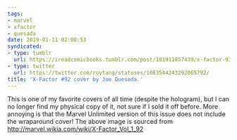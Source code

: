 ```yaml
---
tags:
- marvel
- xfactor
- quesada
date: 2019-01-11 02:00:53
syndicated:
- type: tumblr
  url: https://ireadcomicbooks.tumblr.com/post/181911857439/x-factor-92-cover-by-joe-quesada-this-is-one-of
- type: twitter
  url: https://twitter.com/roytang/statuses/1083544243292065792/
title: 'X-Factor #92 cover by Joe Quesada.'
---
```


This is one of my favorite covers of all time (despite the hologram), but I can no longer find my physical copy of it, not sure if I sold it off before. More annoying is that the Marvel Unlimited version of this issue does not include the wraparound cover! The above image is sourced from <a href="http://marvel.wikia.com/wiki/X-Factor_Vol_1_92">http://marvel.wikia.com/wiki/X-Factor_Vol_1_92</a>